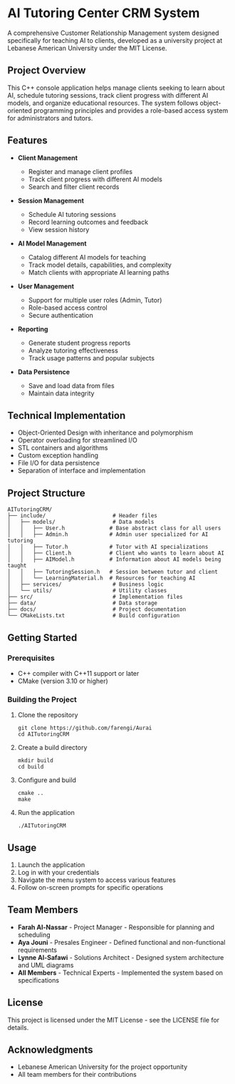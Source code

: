 # AI Tutoring Center CRM System

A comprehensive Customer Relationship Management system designed specifically for teaching AI to clients, developed as a university project at Lebanese American University under the MIT License.

## Project Overview

This C++ console application helps manage clients seeking to learn about AI, schedule tutoring sessions, track client progress with different AI models, and organize educational resources. The system follows object-oriented programming principles and provides a role-based access system for administrators and tutors.

## Features

- **Client Management**
  - Register and manage client profiles
  - Track client progress with different AI models
  - Search and filter client records

- **Session Management**
  - Schedule AI tutoring sessions
  - Record learning outcomes and feedback
  - View session history

- **AI Model Management**
  - Catalog different AI models for teaching
  - Track model details, capabilities, and complexity
  - Match clients with appropriate AI learning paths

- **User Management**
  - Support for multiple user roles (Admin, Tutor)
  - Role-based access control
  - Secure authentication

- **Reporting**
  - Generate student progress reports
  - Analyze tutoring effectiveness
  - Track usage patterns and popular subjects

- **Data Persistence**
  - Save and load data from files
  - Maintain data integrity

## Technical Implementation

- Object-Oriented Design with inheritance and polymorphism
- Operator overloading for streamlined I/O
- STL containers and algorithms
- Custom exception handling
- File I/O for data persistence
- Separation of interface and implementation

## Project Structure

```
AITutoringCRM/
├── include/                     # Header files
│   ├── models/                  # Data models
│   │   ├── User.h              # Base abstract class for all users
│   │   ├── Admin.h             # Admin user specialized for AI tutoring
│   │   ├── Tutor.h             # Tutor with AI specializations
│   │   ├── Client.h            # Client who wants to learn about AI
│   │   ├── AIModel.h           # Information about AI models being taught
│   │   ├── TutoringSession.h   # Session between tutor and client
│   │   └── LearningMaterial.h  # Resources for teaching AI
│   ├── services/                # Business logic
│   └── utils/                   # Utility classes
├── src/                         # Implementation files
├── data/                        # Data storage
├── docs/                        # Project documentation
└── CMakeLists.txt               # Build configuration
```

## Getting Started

### Prerequisites

- C++ compiler with C++11 support or later
- CMake (version 3.10 or higher)

### Building the Project

1. Clone the repository
   ```
   git clone https://github.com/farengi/Aurai
   cd AITutoringCRM
   ```

2. Create a build directory
   ```
   mkdir build
   cd build
   ```

3. Configure and build
   ```
   cmake ..
   make
   ```

4. Run the application
   ```
   ./AITutoringCRM
   ```

## Usage

1. Launch the application
2. Log in with your credentials
3. Navigate the menu system to access various features
4. Follow on-screen prompts for specific operations

## Team Members

- **Farah Al-Nassar** - Project Manager - Responsible for planning and scheduling
- **Aya Jouni** - Presales Engineer - Defined functional and non-functional requirements
- **Lynne Al-Safawi** - Solutions Architect - Designed system architecture and UML diagrams
- **All Members** - Technical Experts - Implemented the system based on specifications

## License

This project is licensed under the MIT License - see the LICENSE file for details.

## Acknowledgments

- Lebanese American University for the project opportunity
- All team members for their contributions
